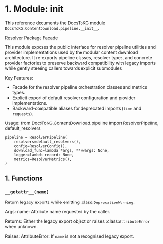 # 1. Module: __init__

This reference documents the DocsToKG module ``DocsToKG.ContentDownload.pipeline.__init__``.

Resolver Package Facade

This module exposes the public interface for resolver pipeline utilities and
provider implementations used by the modular content download architecture. It
re-exports pipeline classes, resolver types, and concrete provider factories to
preserve backward compatibility with legacy imports while gently steering
callers towards explicit submodules.

Key Features:
- Facade for the resolver pipeline orchestration classes and metrics types.
- Explicit export of default resolver configuration and provider implementations.
- Backward-compatible aliases for deprecated imports (``time`` and ``requests``).

Usage:
    from DocsToKG.ContentDownload.pipeline import ResolverPipeline, default_resolvers

    pipeline = ResolverPipeline(
        resolvers=default_resolvers(),
        config=ResolverConfig(),
        download_func=lambda *args, **kwargs: None,
        logger=lambda record: None,
        metrics=ResolverMetrics(),
    )

## 1. Functions

### `__getattr__(name)`

Return legacy exports while emitting :class:`DeprecationWarning`.

Args:
name: Attribute name requested by the caller.

Returns:
Either the legacy export object or raises :class:`AttributeError` when unknown.

Raises:
AttributeError: If ``name`` is not a recognised legacy export.
